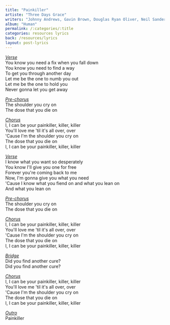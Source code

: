 ```yaml
---
title: "Painkiller"
artiste: "Three Days Grace"
writers: "Johnny Andrews, Gavin Brown, Douglas Ryan Oliver, Neil Sanderson, Barry Stock, Brad Walst, Matt Walst"
album: "Human"
permalink: /:categories/:title
categories: resources lyrics
back: /resources/lyrics
layout: post-lyrics
---
```


<span style="text-decoration:underline;"><em>Verse</em></span>  
You know you need a fix when you fall down  
You know you need to find a way  
To get you through another day  
Let me be the one to numb you out  
Let me be the one to hold you  
Never gonna let you get away  
  
<span style="text-decoration:underline;"><em>Pre-chorus</em></span>  
The shoulder you cry on  
The dose that you die on  
  
<span style="text-decoration:underline;"><em>Chorus</em></span>  
I, I can be your painkiller, killer, killer  
You'll love me 'til it's all over, over  
'Cause I'm the shoulder you cry on  
The dose that you die on  
I, I can be your painkiller, killer, killer  
  
<span style="text-decoration:underline;"><em>Verse</em></span>  
I know what you want so desperately  
You know I'll give you one for free  
Forever you're coming back to me  
Now, I'm gonna give you what you need  
'Cause I know what you fiend on and what you lean on  
And what you lean on  
  
<span style="text-decoration:underline;"><em>Pre-chorus</em></span>  
The shoulder you cry on  
The dose that you die on  
  
<span style="text-decoration:underline;"><em>Chorus</em></span>  
I, I can be your painkiller, killer, killer  
You'll love me 'til it's all over, over  
'Cause I'm the shoulder you cry on  
The dose that you die on  
I, I can be your painkiller, killer, killer  
  
<span style="text-decoration:underline;"><em>Bridge</em></span>  
Did you find another cure?  
Did you find another cure?  
  
<span style="text-decoration:underline;"><em>Chorus</em></span>  
I, I can be your painkiller, killer, killer  
You'll love me 'til it's all over, over  
'Cause I'm the shoulder you cry on  
The dose that you die on  
I, I can be your painkiller, killer, killer  

<span style="text-decoration:underline;"><em>Outro</em></span>  
Painkiller